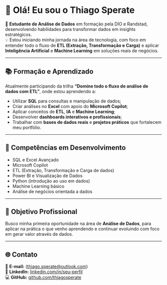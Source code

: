 # 👋 Olá! Eu sou o Thiago Sperate  

🎯 **Estudante de Análise de Dados** em formação pela DIO e Randstad, desenvolvendo habilidades para transformar dados em insights estratégicos.  
💡 Estou iniciando minha jornada na área de tecnologia, com foco em entender todo o fluxo de **ETL (Extração, Transformação e Carga)** e aplicar **Inteligência Artificial** e **Machine Learning** em soluções reais de negócios.

---

## 📚 Formação e Aprendizado
Atualmente participando da trilha **“Domine todo o fluxo de análise de dados com ETL”**, onde estou aprendendo a:  
- Utilizar **SQL** para consultas e manipulação de dados;  
- Criar análises no **Excel** com apoio do **Microsoft Copilot**;  
- Aplicar conceitos de **ETL**, **IA** e **Machine Learning**;  
- Desenvolver **dashboards interativos e profissionais**;  
- Trabalhar com **bases de dados reais** e **projetos práticos** que fortalecem meu portfólio.

---

## 🧠 Competências em Desenvolvimento
- SQL e Excel Avançado  
- Microsoft Copilot  
- ETL (Extração, Transformação e Carga de dados)  
- Power BI e Visualização de Dados  
- Python (introdução ao uso em dados)  
- Machine Learning básico  
- Análise de negócios orientada a dados  

---

## 🌱 Objetivo Profissional
Busco minha primeira oportunidade na área de **Análise de Dados**, para aplicar na prática o que venho aprendendo e continuar evoluindo com foco em gerar valor através de dados.

---

## 🌐 Contato
📧 **E-mail:** (thiago.sperate@outlook.com)  
💼 **LinkedIn:** [linkedin.com/in/seu-perfil](https://linkedin.com/in/thiagosperate)  
💻 **GitHub:** [github.com/thiagosperate](https://github.com/thiagosperate)
